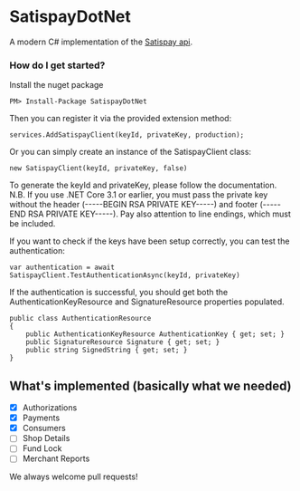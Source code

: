 # SatispayDotNet
A modern C# implementation of the [Satispay api](https://developers.satispay.com/reference).

### How do I get started?

Install the nuget package
```
PM> Install-Package SatispayDotNet
```
Then you can register it via the provided extension method:
```
services.AddSatispayClient(keyId, privateKey, production);
```    
Or you can simply create an instance of the SatispayClient class:
```
new SatispayClient(keyId, privateKey, false)
```
To generate the keyId and privateKey, please follow the documentation.
N.B. If you use .NET Core 3.1 or earlier, you must pass the private key without the header (-----BEGIN RSA PRIVATE KEY-----) and footer (-----END RSA PRIVATE KEY-----). Pay also attention to line endings, which must be included.

If you want to check if the keys have been setup correctly, you can test the authentication:
```
var authentication = await SatispayClient.TestAuthenticationAsync(keyId, privateKey)
```
If the authentication is successful, you should get both the AuthenticationKeyResource and SignatureResource properties populated. 
```
public class AuthenticationResource
{
    public AuthenticationKeyResource AuthenticationKey { get; set; }
    public SignatureResource Signature { get; set; }
    public string SignedString { get; set; }
}
```
## What's implemented (basically what we needed)
- [x] Authorizations
- [x] Payments
- [x] Consumers
- [ ] Shop Details
- [ ] Fund Lock
- [ ] Merchant Reports

We always welcome pull requests!
